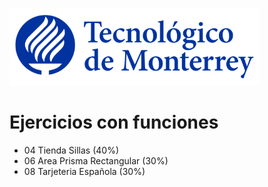 ![Tec de Monterrey](images/logotecmty.png)
# Ejercicios con funciones

- 04 Tienda Sillas (40%)
- 06 Area Prisma Rectangular (30%)
- 08 Tarjeteria Española (30%)
